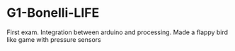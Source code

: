 # G1-Bonelli-LIFE


First exam. Integration between arduino and processing. Made a flappy bird like game with pressure sensors
